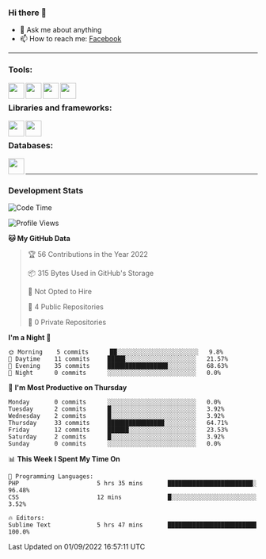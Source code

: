 ### Hi there 👋

<!-- - 🔭 I’m currently working on [huyviet] -->
- 💬 Ask me about anything
- 📫 How to reach me: [Facebook]
<!-- - ⚡ Fun fact: abc -->

---

### Tools:
<img align='left' height="32" width="32" src="https://cdn.jsdelivr.net/npm/simple-icons@4.8.0/icons/phpstorm.svg" />
<img align='left' height="32" width="32" src="https://cdn.jsdelivr.net/npm/simple-icons@4.8.0/icons/eclipseide.svg" />
<img align='left' height="32" width="32" src="https://cdn.jsdelivr.net/npm/simple-icons@4.8.0/icons/sublimetext.svg" />
<img align='left' height="32" width="32" src="https://cdn.jsdelivr.net/npm/simple-icons@4.8.0/icons/xampp.svg" />
<br>

### Libraries and frameworks:
<img align='left' height="32" width="32" src="https://cdn.jsdelivr.net/npm/simple-icons@4.8.0/icons/jquery.svg" />
<img align='left' height="32" width="32" src="https://cdn.jsdelivr.net/npm/simple-icons@4.8.0/icons/spring.svg" />
<br>

### Databases:
<img align='left' height="32" width="32" src="https://cdn.jsdelivr.net/npm/simple-icons@4.8.0/icons/mysql.svg" />
<br>

---
### Development Stats
<!--START_SECTION:waka-->
![Code Time](http://img.shields.io/badge/Code%20Time-49%20hrs%205%20mins-blue)

![Profile Views](http://img.shields.io/badge/Profile%20Views-6-blue)

**🐱 My GitHub Data** 

> 🏆 56 Contributions in the Year 2022
 > 
> 📦 315 Bytes Used in GitHub's Storage 
 > 
> 🚫 Not Opted to Hire
 > 
> 📜 4 Public Repositories 
 > 
> 🔑 0 Private Repositories  
 > 
**I'm a Night 🦉** 

```text
🌞 Morning    5 commits      ██░░░░░░░░░░░░░░░░░░░░░░░   9.8% 
🌆 Daytime    11 commits     █████░░░░░░░░░░░░░░░░░░░░   21.57% 
🌃 Evening    35 commits     █████████████████░░░░░░░░   68.63% 
🌙 Night      0 commits      ░░░░░░░░░░░░░░░░░░░░░░░░░   0.0%

```
📅 **I'm Most Productive on Thursday** 

```text
Monday       0 commits      ░░░░░░░░░░░░░░░░░░░░░░░░░   0.0% 
Tuesday      2 commits      █░░░░░░░░░░░░░░░░░░░░░░░░   3.92% 
Wednesday    2 commits      █░░░░░░░░░░░░░░░░░░░░░░░░   3.92% 
Thursday     33 commits     ████████████████░░░░░░░░░   64.71% 
Friday       12 commits     ██████░░░░░░░░░░░░░░░░░░░   23.53% 
Saturday     2 commits      █░░░░░░░░░░░░░░░░░░░░░░░░   3.92% 
Sunday       0 commits      ░░░░░░░░░░░░░░░░░░░░░░░░░   0.0%

```


📊 **This Week I Spent My Time On** 

```text
💬 Programming Languages: 
PHP                      5 hrs 35 mins       ████████████████████████░   96.48% 
CSS                      12 mins             █░░░░░░░░░░░░░░░░░░░░░░░░   3.52%

🔥 Editors: 
Sublime Text             5 hrs 47 mins       █████████████████████████   100.0%

```


 Last Updated on 01/09/2022 16:57:11 UTC
<!--END_SECTION:waka-->

[huyviet]: https://huyviet.vn/
[Facebook]: https://www.facebook.com/profile.php?id=100075294702642
